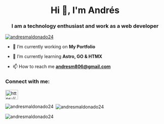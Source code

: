 <h1 align="center">Hi 👋, I'm Andrés</h1>
<h3 align="center">I am a technology enthusiast and work as a web developer</h3>

<p align="left"> <a href="https://github.com/ryo-ma/github-profile-trophy"><img src="https://github-profile-trophy.vercel.app/?username=andresmaldonado24" alt="andresmaldonado24" /></a> </p>

- 🔭 I’m currently working on **My Portfolio**

- 🌱 I’m currently learning **Astro, GO & HTMX**

- 📫 How to reach me **andresm806@gmail.com**

<h3 align="left">Connect with me:</h3>
<p align="left">
<a href="https://linkedin.com/in/https://www.linkedin.com/in/andresmaldonadoespinosa/" target="blank"><img align="center" src="https://raw.githubusercontent.com/rahuldkjain/github-profile-readme-generator/master/src/images/icons/Social/linked-in-alt.svg" alt="https://www.linkedin.com/in/andresmaldonadoespinosa/" height="30" width="40" /></a>
</p>

<p><img align="left" src="https://github-readme-stats.vercel.app/api/top-langs?username=andresmaldonado24&show_icons=true&locale=en&layout=compact" alt="andresmaldonado24" /></p>

<p>&nbsp;<img align="center" src="https://github-readme-stats.vercel.app/api?username=andresmaldonado24&show_icons=true&locale=en" alt="andresmaldonado24" /></p>

<p><img align="center" src="https://github-readme-streak-stats.herokuapp.com/?user=andresmaldonado24&" alt="andresmaldonado24" /></p>
